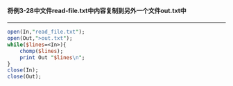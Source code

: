 #### 将例3-28中文件read-file.txt中内容复制到另外一个文件out.txt中
------
```perl
open(In,"read_file.txt");
open(Out,">out.txt");
while($lines=<In>){
	chomp($lines);
	print Out "$lines\n";
}
close(In);
close(Out);
```

